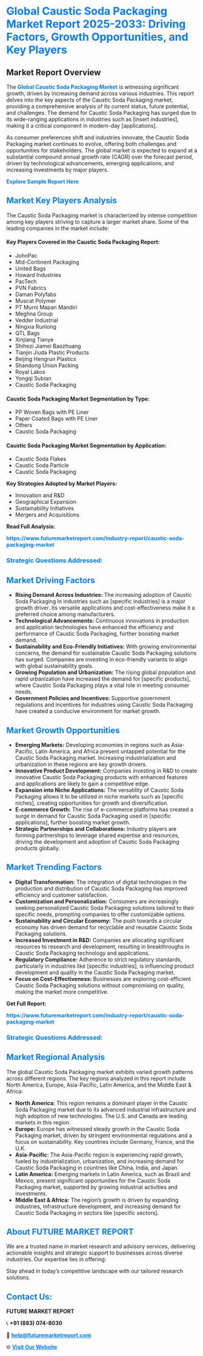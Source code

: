 <h1 style="color: #007BFF;">Global Caustic Soda Packaging Market Report 2025-2033: Driving Factors, Growth Opportunities, and Key Players</h1>

<section id="overview">
<h2>Market Report Overview</h2>
<p>The <a href="https://www.futuremarketreport.com/industry-report/caustic-soda-packaging-market" style="color: #007BFF; text-decoration: none;"><strong>Global Caustic Soda Packaging Market</strong></a> is witnessing significant growth, driven by increasing demand across various industries. This report delves into the key aspects of the Caustic Soda Packaging market, providing a comprehensive analysis of its current status, future potential, and challenges. The demand for Caustic Soda Packaging has surged due to its wide-ranging applications in industries such as [insert industries], making it a critical component in modern-day [applications].</p>
<p>As consumer preferences shift and industries innovate, the Caustic Soda Packaging market continues to evolve, offering both challenges and opportunities for stakeholders. The global market is expected to expand at a substantial compound annual growth rate (CAGR) over the forecast period, driven by technological advancements, emerging applications, and increasing investments by major players.</p>
</section>

<section id="overview">
<p><a href="https://www.futuremarketreport.com/request-sample/reportId=30653" style="color: #007BFF; text-decoration: none;"><strong>Explore Sample Report Here</strong></a></p>
</section>

<section id="key-players">
<h2 style="color: #007BFF;">Market Key Players Analysis</h2>
<p>The Caustic Soda Packaging market is characterized by intense competition among key players striving to capture a larger market share. Some of the leading companies in the market include:</p>
<h4>Key Players Covered in the Caustic Soda Packaging Report:</h4>
<ul><li>JohnPac</li><li>Mid-Continent Packaging</li><li>United Bags</li><li>Howard Industries</li><li>PacTech</li><li>PVN Fabrics</li><li>Daman Polyfabs</li><li>Muscat Polymer</li><li>PT Murni Mapan Mandiri</li><li>Meghna Group</li><li>Vedder Industrial</li><li>Ningxia Runlong</li><li>QTL Bags</li><li>Xinjiang Tianye</li><li>Shihezi Jiamei Baozhuang</li><li>Tianjin Jiuda Plastic Products</li><li>Beijing Hengrun Plastics</li><li>Shandong Union Packing</li><li>Royal Lakos</li><li>Yongqi Subian</li><li>Caustic Soda Packaging</li></ul>
<h4>Caustic Soda Packaging Market Segmentation by Type:</h4>
<ul><li>PP Woven Bags with PE Liner</li><li>Paper Coated Bags with PE Liner</li><li>Others</li><li>Caustic Soda Packaging</li></ul>

<h4>Caustic Soda Packaging Market Segmentation by Application:</h4>
<ul><li>Caustic Soda Flakes</li><li>Caustic Soda Particle</li><li>Caustic Soda Packaging</li></ul>
<p><strong>Key Strategies Adopted by Market Players:</strong></p>
<ul>
<li>Innovation and R&D</li>
<li>Geographical Expansion</li>
<li>Sustainability Initiatives</li>
<li>Mergers and Acquisitions</li>
</ul>
</section>

<section>
<p><strong>Read Full Analysis: </strong></p><a href="https://www.futuremarketreport.com/industry-report/caustic-soda-packaging-market" style="color: #007BFF; text-decoration: none;"><strong>https://www.futuremarketreport.com/industry-report/caustic-soda-packaging-market</strong></a>
<h3 style="color: #007BFF;">Strategic Questions Addressed:</h3>
</section>

<section id="driving-factors">
<h2 style="color: #007BFF;">Market Driving Factors</h2>
<ul>
<li><strong>Rising Demand Across Industries:</strong> The increasing adoption of Caustic Soda Packaging in industries such as [specific industries] is a major growth driver. Its versatile applications and cost-effectiveness make it a preferred choice among manufacturers.</li>
<li><strong>Technological Advancements:</strong> Continuous innovations in production and application technologies have enhanced the efficiency and performance of Caustic Soda Packaging, further boosting market demand.</li>
<li><strong>Sustainability and Eco-Friendly Initiatives:</strong> With growing environmental concerns, the demand for sustainable Caustic Soda Packaging solutions has surged. Companies are investing in eco-friendly variants to align with global sustainability goals.</li>
<li><strong>Growing Population and Urbanization:</strong> The rising global population and rapid urbanization have increased the demand for [specific products], where Caustic Soda Packaging plays a vital role in meeting consumer needs.</li>
<li><strong>Government Policies and Incentives:</strong> Supportive government regulations and incentives for industries using Caustic Soda Packaging have created a conducive environment for market growth.</li>
</ul>
</section>

<section id="growth-opportunities">
<h2 style="color: #007BFF;">Market Growth Opportunities</h2>
<ul>
<li><strong>Emerging Markets:</strong> Developing economies in regions such as Asia-Pacific, Latin America, and Africa present untapped potential for the Caustic Soda Packaging market. Increasing industrialization and urbanization in these regions are key growth drivers.</li>
<li><strong>Innovative Product Development:</strong> Companies investing in R&D to create innovative Caustic Soda Packaging products with enhanced features and applications are likely to gain a competitive edge.</li>
<li><strong>Expansion into Niche Applications:</strong> The versatility of Caustic Soda Packaging allows it to be utilized in niche markets such as [specific niches], creating opportunities for growth and diversification.</li>
<li><strong>E-commerce Growth:</strong> The rise of e-commerce platforms has created a surge in demand for Caustic Soda Packaging used in [specific applications], further boosting market growth.</li>
<li><strong>Strategic Partnerships and Collaborations:</strong> Industry players are forming partnerships to leverage shared expertise and resources, driving the development and adoption of Caustic Soda Packaging products globally.</li>
</ul>
</section>

<section id="trending-factors">
<h2 style="color: #007BFF;">Market Trending Factors</h2>
<ul>
<li><strong>Digital Transformation:</strong> The integration of digital technologies in the production and distribution of Caustic Soda Packaging has improved efficiency and customer satisfaction.</li>
<li><strong>Customization and Personalization:</strong> Consumers are increasingly seeking personalized Caustic Soda Packaging solutions tailored to their specific needs, prompting companies to offer customizable options.</li>
<li><strong>Sustainability and Circular Economy:</strong> The push towards a circular economy has driven demand for recyclable and reusable Caustic Soda Packaging solutions.</li>
<li><strong>Increased Investment in R&D:</strong> Companies are allocating significant resources to research and development, resulting in breakthroughs in Caustic Soda Packaging technology and applications.</li>
<li><strong>Regulatory Compliance:</strong> Adherence to strict regulatory standards, particularly in industries like [specific industries], is influencing product development and quality in the Caustic Soda Packaging market.</li>
<li><strong>Focus on Cost-Effectiveness:</strong> Businesses are exploring cost-efficient Caustic Soda Packaging solutions without compromising on quality, making the market more competitive.</li>
</ul>
</section>

<section>
<p><strong>Get Full Report: </strong></p><a href="https://www.futuremarketreport.com/industry-report/caustic-soda-packaging-market" style="color: #007BFF; text-decoration: none;"><strong>https://www.futuremarketreport.com/industry-report/caustic-soda-packaging-market</strong></a>
<h3 style="color: #007BFF;">Strategic Questions Addressed:</h3>
</section>


<section id="regional-analysis">
<h2 style="color: #007BFF;">Market Regional Analysis</h2>
<p>The global Caustic Soda Packaging market exhibits varied growth patterns across different regions. The key regions analyzed in this report include North America, Europe, Asia-Pacific, Latin America, and the Middle East & Africa:</p>
<ul>
<li><strong>North America:</strong> This region remains a dominant player in the Caustic Soda Packaging market due to its advanced industrial infrastructure and high adoption of new technologies. The U.S. and Canada are leading markets in this region.</li>
<li><strong>Europe:</strong> Europe has witnessed steady growth in the Caustic Soda Packaging market, driven by stringent environmental regulations and a focus on sustainability. Key countries include Germany, France, and the U.K.</li>
<li><strong>Asia-Pacific:</strong> The Asia-Pacific region is experiencing rapid growth, fueled by industrialization, urbanization, and increasing demand for Caustic Soda Packaging in countries like China, India, and Japan.</li>
<li><strong>Latin America:</strong> Emerging markets in Latin America, such as Brazil and Mexico, present significant opportunities for the Caustic Soda Packaging market, supported by growing industrial activities and investments.</li>
<li><strong>Middle East & Africa:</strong> The region’s growth is driven by expanding industries, infrastructure development, and increasing demand for Caustic Soda Packaging in sectors like [specific sectors].</li>
</ul>
</section>

<footer>
<h2 style="color: #007BFF;">About FUTURE MARKET REPORT</h2>
<p>We are a trusted name in market research and advisory services, delivering actionable insights and strategic support to businesses across diverse industries. Our expertise lies in offering:</p>

<p>Stay ahead in today’s competitive landscape with our tailored research solutions.</p>

<h2 style="color: #007BFF;">Contact Us:</h2>
<p><strong>FUTURE MARKET REPORT</strong></p>
<p>📞 <strong>+91 (883) 074-8030</strong></p>
<p>📧 <strong><a href="mailto:help@futuremarketreport.com" style="color: #007BFF;">help@futuremarketreport.com</a></strong></p>
<p>🌐 <strong><a href="https://www.futuremarketreport.com/" style="color: #007BFF;">Visit Our Website</a></strong></p>
</footer>